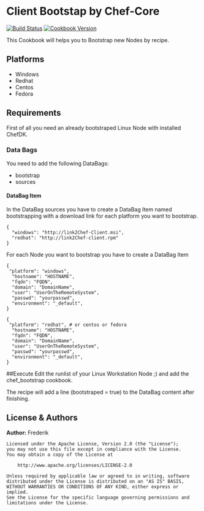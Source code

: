 # Client Bootstap by Chef-Core

[![Build Status](https://travis-ci.org/chef-cookbooks/chef-client.svg?branch=master)](https://travis-ci.org/chef-cookbooks/chef-client) [![Cookbook Version](https://img.shields.io/cookbook/v/chef-client.svg)](https://supermarket.chef.io/cookbooks/chef-client)

This Cookbook will helps you to Bootstrap new Nodes by recipe.

## Platforms

- Windows
- Redhat
- Centos
- Fedora

## Requirements
First of all you need an already bootstraped Linux Node with installed ChefDK.

### Data Bags
You need to add the following DataBags:

- bootstrap
- sources

#### DataBag Item
In the DataBag sources you have to create a DataBag Item named bootstrapping with a download link for each platform you want to bootstrap.

``` DataBag Syntax example
{
  "windows": "http://link2Chef-Client.msi",
  "redhat": "http://link2Chef-client.rpm"
}
```

For each Node you want to bootstrap you have to create a DataBag Item

```DataBag Syntax Windows
{
 "platform": "windows",
  "hostname": "HOSTNAME",
  "fqdn": "FQDN",
  "domain": "DomainName",
  "user": "UserOnTheRemoteSystem",
  "passwd": "yourpasswd",
  "environment": "_default",
}
```
```DataBag Syntax Linux
{
 "platform": "redhat", # or centos or fedora
  "hostname": "HOSTNAME",
  "fqdn": "FQDN",
  "domain": "DomainName",
  "user": "UserOnTheRemoteSystem",
  "passwd": "yourpasswd",
  "environment": "_default",
}
```
##Execute
Edit the runlist of your Linux Workstation Node ;) and add the chef_bootstrap cookbook.

The recipe will add a line (bootstraped = true) to the DataBag content after finishing.

## License & Authors

**Author:** Frederik

```
Licensed under the Apache License, Version 2.0 (the "License");
you may not use this file except in compliance with the License.
You may obtain a copy of the License at

    http://www.apache.org/licenses/LICENSE-2.0

Unless required by applicable law or agreed to in writing, software
distributed under the License is distributed on an "AS IS" BASIS,
WITHOUT WARRANTIES OR CONDITIONS OF ANY KIND, either express or implied.
See the License for the specific language governing permissions and
limitations under the License.
```


